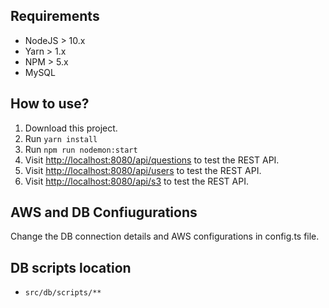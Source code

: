 ## Requirements

- NodeJS > 10.x
- Yarn > 1.x
- NPM > 5.x
- MySQL

## How to use?

1. Download this project.
2. Run `yarn install`
3. Run `npm run nodemon:start`
4. Visit [http://localhost:8080/api/questions](http://localhost:8080/api/questions) to test the REST API.
5. Visit [http://localhost:8080/api/users](http://localhost:8080/api/users) to test the REST API.
6. Visit [http://localhost:8080/api/s3](http://localhost:8080/api/s3) to test the REST API.

## AWS and DB Confiugurations

Change the DB connection details and AWS configurations in config.ts file.

## DB scripts location

- `src/db/scripts/**`
